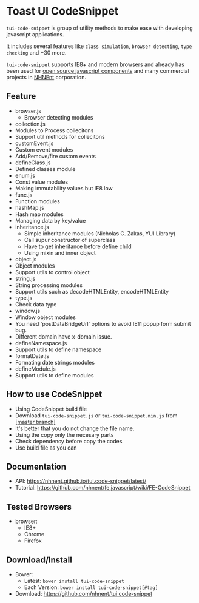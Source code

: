 Toast UI CodeSnippet
======================

`tui-code-snippet` is group of utility methods to make ease with developing javascript applications.

It includes several features like `class simulation`, `browser detecting`, `type checking` and +30 more.

`tui-code-snippet` supports IE8+ and modern browsers and already has been used for [open source javascript components](http://github.com/nhnent/) and many commercial projects in [NHNEnt](http://www.nhnent.com/en/index.nhn) corporation.

## Feature
* browser.js
  * Browser detecting modules
* collection.js
 * Modules to Process collecitons
 * Support util methods for collecitons
* customEvent.js
 * Custom event modules
 * Add/Remove/fire custom events
* defineClass.js
 * Defined classes module
* enum.js
 * Const value modules
 * Making immutability values but IE8 low
* func.js
 * Function modules
* hashMap.js
 * Hash map modules
 * Managing data by key/value
* inheritance.js
  * Simple inheritance modules (Nicholas C. Zakas, YUI Library)
  * Call supur constructor of superclass
  * Have to get inheritance before define child
  * Using mixin and inner object
* object.js
 * Object modules
 * Support utils to control object
* string.js
 * String processing modules
 * Support utils such as decodeHTMLEntity, encodeHTMLEntity
* type.js
 * Check data type
* window.js
 * Window object modules
 * You need 'postDataBridgeUrl' options to avoid IE11 popup form submit bug.
 * Different domain have x-domain issue.
* defineNamespace.js
 * Support utils to define namespace
* formatDate.js
 * Formating date strings modules
* defineModule.js
 * Support utils to define modules

## How to use CodeSnippet
* Using CodeSnippet build file
 * Download `tui-code-snippet.js` or `tui-code-snippet.min.js` from [[master branch]](https://github.com/nhnent/tui.code-snippet)
 * It's better that you do not change the file name.
* Using the copy only the necesary parts
 * Check dependency before copy the codes
 * Use build file as you can

## Documentation
* API: https://nhnent.github.io/tui.code-snippet/latest/
* Tutorial: https://github.com/nhnent/fe.javascript/wiki/FE-CodeSnippet

## Tested Browsers
* browser:
   * IE8+
   * Chrome
   * Firefox

## Download/Install
* Bower:
   * Latest: `bower install tui-code-snippet`
   * Each Version: `bower install tui-code-snippet[#tag]`
* Download: https://github.com/nhnent/tui.code-snippet

